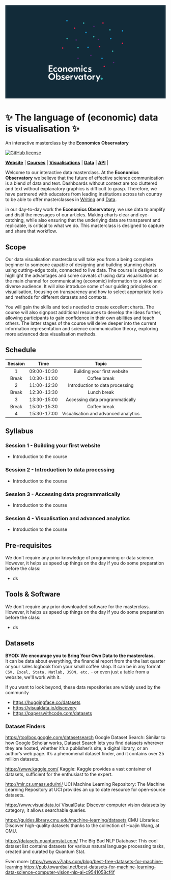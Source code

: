<div align="left"><img src="https://raw.githubusercontent.com/EconomicsObservatory/ECOvisualisations/main/guidelines/logos/eco-bg-dark.png" width="800"/></div>

# ✨ The language of (economic) data is visualisation ✨ 
An interactive masterclass by the **Economics Observatory**

[![GitHub license](https://img.shields.io/badge/license-MIT-blue.svg)](https://github.com/EconomicsObservatory/ecovisualisations/blob/main/LICENSE)

[**Website**](https://www.economicsobservatory.com/)
| <ins>[**Courses**](https://github.com/EconomicsObservatory/courses)</ins>
| [**Visualisations**](https://github.com/EconomicsObservatory/ECOvisualisations)
| [**Data**](https://github.com/EconomicsObservatory/ECOdataHUB)
| [**API**](https://github.com/EconomicsObservatory/api)
|

Welcome to our interactive data masterclass. At the **Economics Observatory** we believe that the future of effective science communication is a blend of data and text. Dashboards without context are too cluttered and text without explanatory graphics is difficult to grasp. Therefore, we have partnered with educators from leading institutions across teh country to be able to offer masterclasses in [Writing](/writing) and [Data](/data).

in our day-to-day work the **Economics Observatory**, we use data to amplify and distil the messages of our articles. Making charts clear and eye-catching, while also ensuring that the underlying data are transparent and replicable, is critical to what we do. This masterclass is designed to capture and share that workflow.

## Scope

Our data visualisation masterclass will take you from a being complete beginner to someone capable of designing and building stunning charts using cutting-edge tools, connected to live data. The course is designed to highlight the advantages and some caveats of using data visualisation as the main channel for communicating (economic) information to a wide and diverse audience. It will also introduce some of our guiding principles on visualisation, focusing on transparency and how to select appropriate tools and methods for different datasets and contexts.

You will gain the skills and tools needed to create excellent charts. The course will also signpost additional resources to develop the ideas further, allowing participants to gain confidence in their own abilities and teach others. The latter stages of the course will delve deeper into the current information representation and science communication theory, exploring more advanced data visualisation methods.


## Schedule
| Session | Time | Topic |
| :---: | :---: | :---: |
| 1 | 09:00-10:30 | Building your first website |
| Break | 10:30-11:00 | Coffee break |
| 2 | 11:00-12:30 | Introduction to data processing |
| Break | 12:30-13:30 | Lunch break |
| 3 | 13:30-15:00 | Accessing data programmatically |
| Break | 15:00-15:30 | Coffee break |
| 4 | 15:30-17:00 | Visualisation and advanced analytics |

## Syllabus

### Session 1 - Building your first website
- Introduction to the course
### Session 2 - Introduction to data processing
- Introduction to the course
### Session 3 - Accessing data programmatically
- Introduction to the course
### Session 4 - Visualisation and advanced analytics
- Introduction to the course

## Pre-requisites
We don't require any prior knowledge of programming or data science. However, it helps us speed up things on the day if you do some preparation before the class:

- ds

## Tools & Software
We don't require any prior downloaded software for the masterclass. However, it helps us speed up things on the day if you do some preparation before the class:

- ds

## Datasets
**BYOD: We encourage you to Bring Your Own Data to the masterclass**.   
It can be data about everything, the financial report from the the last quarter or your sales logbook from your small coffee shop. It can be in any format `CSV, Excel, Stata, Matlab, JSON, etc.`  - or even just a table from a website, we'll work with it.

If you want to look beyond, these data repositories are widely used by the community  
- https://huggingface.co/datasets  
- https://visualdata.io/discovery  
- https://paperswithcode.com/datasets  


### Dataset Finders
https://toolbox.google.com/datasetsearch
Google Dataset Search: Similar to how Google Scholar works, Dataset Search lets you find datasets wherever they are hosted, whether it’s a publisher’s site, a digital library, or an author’s web page. It’s a phenomenal dataset finder, and it contains over 25 million datasets.

https://www.kaggle.com/
Kaggle: Kaggle provides a vast container of datasets, sufficient for the enthusiast to the expert.

http://mlr.cs.umass.edu/ml/
UCI Machine Learning Repository: The Machine Learning Repository at UCI provides an up to date resource for open-source datasets.

https://www.visualdata.io/
VisualData: Discover computer vision datasets by category; it allows searchable queries.

https://guides.library.cmu.edu/machine-learning/datasets
CMU Libraries: Discover high-quality datasets thanks to the collection of Huajin Wang, at CMU.

https://datasets.quantumstat.com/
The Big Bad NLP Database: This cool dataset list contains datasets for various natural language processing tasks, created and curated by Quantum Stat.

Even more:
https://www.v7labs.com/blog/best-free-datasets-for-machine-learning
https://pub.towardsai.net/best-datasets-for-machine-learning-data-science-computer-vision-nlp-ai-c9541058cf4f
